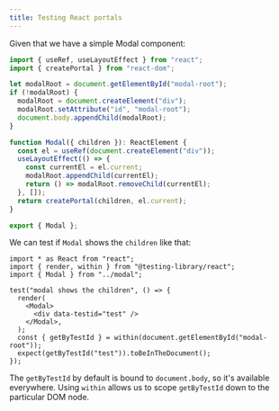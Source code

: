 ```yaml
---
title: Testing React portals
---
```


Given that we have a simple Modal component:

```ts
import { useRef, useLayoutEffect } from "react";
import { createPortal } from "react-dom";

let modalRoot = document.getElementById("modal-root");
if (!modalRoot) {
  modalRoot = document.createElement("div");
  modalRoot.setAttribute("id", "modal-root");
  document.body.appendChild(modalRoot);
}

function Modal({ children }): ReactElement {
  const el = useRef(document.createElement("div"));
  useLayoutEffect(() => {
    const currentEl = el.current;
    modalRoot.appendChild(currentEl);
    return () => modalRoot.removeChild(currentEl);
  }, []);
  return createPortal(children, el.current);
}

export { Modal };
```

We can test if `Modal` shows the `children` like that:

```tsx
import * as React from "react";
import { render, within } from "@testing-library/react";
import { Modal } from "../modal";

test("modal shows the children", () => {
  render(
    <Modal>
      <div data-testid="test" />
    </Modal>,
  );
  const { getByTestId } = within(document.getElementById("modal-root"));
  expect(getByTestId("test")).toBeInTheDocument();
});
```

The `getByTestId` by default is bound to `document.body`, so it's available everywhere. Using `within` allows us to scope `getByTestId` down to the particular DOM node.

